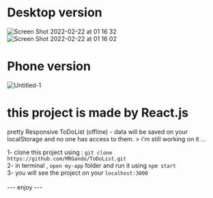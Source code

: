# Desktop version

![Screen Shot 2022-02-22 at 01 16 32](https://user-images.githubusercontent.com/86018280/155030222-da64425a-26ef-47ce-bb37-18416f208007.png)
![Screen Shot 2022-02-22 at 01 16 02](https://user-images.githubusercontent.com/86018280/155030235-ee29a3b4-bdbc-4a7d-9cbb-5e99d48c81c6.png)

# Phone version

![Untitled-1](https://user-images.githubusercontent.com/86018280/155031048-eac97992-ea0a-4862-9e66-f9467d76ec09.png)

# this project is made by React.js

pretty Responsive ToDoList (offline) - data will be saved on your localStorage and no one has access to them. > i'm still working on it ...

1- clone this project using : `git clone https://github.com/MRGando/ToDoList.git` <br/>
2- in terminal , `open my-app` folder and run it using `npm start` <br/>
3- you will see the project on your `localhost:3000` <br/>
<br/>
--- enjoy ---
